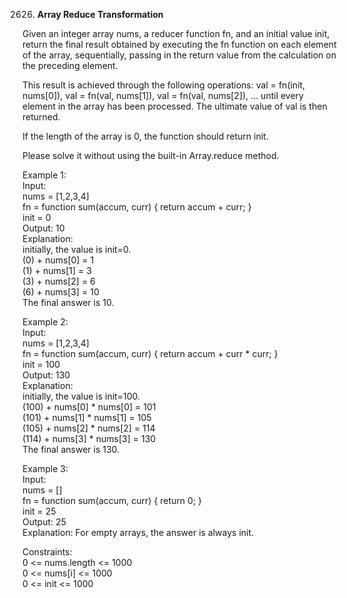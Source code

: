 2626. **Array Reduce Transformation**

Given an integer array nums, a reducer function fn, and an initial value init, return the final result obtained by executing the fn function on each element of the array, sequentially, passing in the return value from the calculation on the preceding element.<br>

This result is achieved through the following operations: val = fn(init, nums[0]), val = fn(val, nums[1]), val = fn(val, nums[2]), ... until every element in the array has been processed. The ultimate value of val is then returned.<br>

If the length of the array is 0, the function should return init.<br>

Please solve it without using the built-in Array.reduce method.<br>

 

Example 1:<br>
Input: <br>
nums = [1,2,3,4]<br>
fn = function sum(accum, curr) { return accum + curr; }<br>
init = 0<br>
Output: 10<br>
Explanation:<br>
initially, the value is init=0.<br>
(0) + nums[0] = 1<br>
(1) + nums[1] = 3<br>
(3) + nums[2] = 6<br>
(6) + nums[3] = 10<br>
The final answer is 10.<br>

Example 2:<br>
Input: <br>
nums = [1,2,3,4]<br>
fn = function sum(accum, curr) { return accum + curr * curr; }<br>
init = 100<br>
Output: 130<br>
Explanation:<br>
initially, the value is init=100.<br>
(100) + nums[0] * nums[0] = 101<br>
(101) + nums[1] * nums[1] = 105<br>
(105) + nums[2] * nums[2] = 114<br>
(114) + nums[3] * nums[3] = 130<br>
The final answer is 130.<br>

Example 3:<br>
Input: <br>
nums = []<br>
fn = function sum(accum, curr) { return 0; }<br>
init = 25<br>
Output: 25<br>
Explanation: For empty arrays, the answer is always init.<br>

Constraints: <br>
0 <= nums.length <= 1000<br>
0 <= nums[i] <= 1000<br>
0 <= init <= 1000